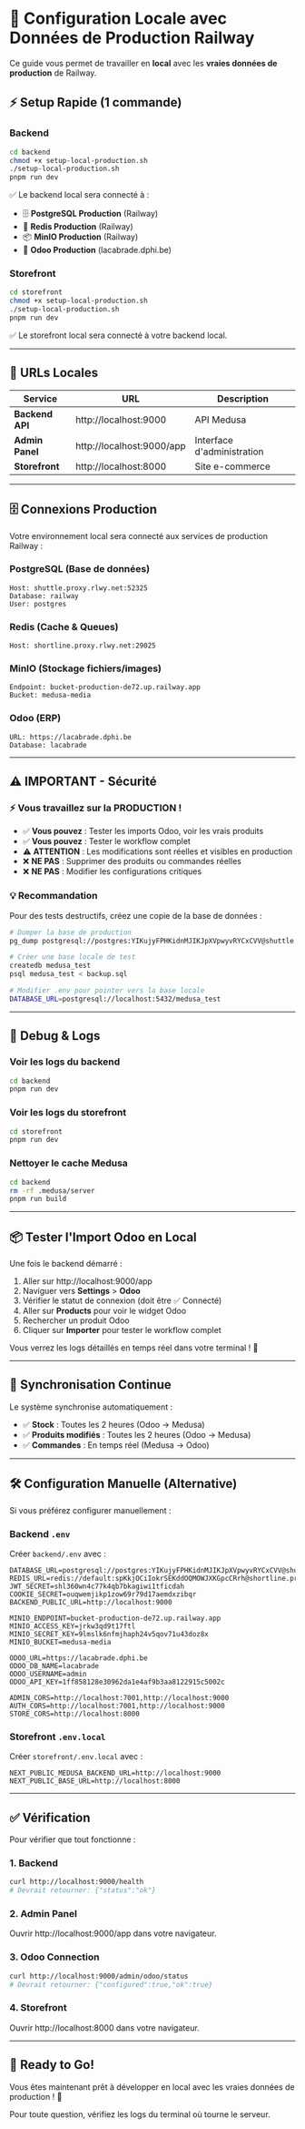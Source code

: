 # 🚀 Configuration Locale avec Données de Production Railway

Ce guide vous permet de travailler en **local** avec les **vraies données de production** de Railway.

## ⚡ Setup Rapide (1 commande)

### Backend

```bash
cd backend
chmod +x setup-local-production.sh
./setup-local-production.sh
pnpm run dev
```

✅ Le backend local sera connecté à :
- 🗄️ **PostgreSQL Production** (Railway)
- 🔴 **Redis Production** (Railway)
- 📦 **MinIO Production** (Railway)
- 🏢 **Odoo Production** (lacabrade.dphi.be)

### Storefront

```bash
cd storefront
chmod +x setup-local-production.sh
./setup-local-production.sh
pnpm run dev
```

✅ Le storefront local sera connecté à votre backend local.

---

## 🔗 URLs Locales

| Service | URL | Description |
|---------|-----|-------------|
| **Backend API** | http://localhost:9000 | API Medusa |
| **Admin Panel** | http://localhost:9000/app | Interface d'administration |
| **Storefront** | http://localhost:8000 | Site e-commerce |

---

## 🗄️ Connexions Production

Votre environnement local sera connecté aux services de production Railway :

### PostgreSQL (Base de données)
```
Host: shuttle.proxy.rlwy.net:52325
Database: railway
User: postgres
```

### Redis (Cache & Queues)
```
Host: shortline.proxy.rlwy.net:29025
```

### MinIO (Stockage fichiers/images)
```
Endpoint: bucket-production-de72.up.railway.app
Bucket: medusa-media
```

### Odoo (ERP)
```
URL: https://lacabrade.dphi.be
Database: lacabrade
```

---

## ⚠️ IMPORTANT - Sécurité

### ⚡ Vous travaillez sur la PRODUCTION !

- ✅ **Vous pouvez** : Tester les imports Odoo, voir les vrais produits
- ✅ **Vous pouvez** : Tester le workflow complet
- ⚠️ **ATTENTION** : Les modifications sont réelles et visibles en production
- ❌ **NE PAS** : Supprimer des produits ou commandes réelles
- ❌ **NE PAS** : Modifier les configurations critiques

### 💡 Recommandation

Pour des tests destructifs, créez une copie de la base de données :

```bash
# Dumper la base de production
pg_dump postgresql://postgres:YIKujyFPHKidnMJIKJpXVpwyvRYCxCVV@shuttle.proxy.rlwy.net:52325/railway > backup.sql

# Créer une base locale de test
createdb medusa_test
psql medusa_test < backup.sql

# Modifier .env pour pointer vers la base locale
DATABASE_URL=postgresql://localhost:5432/medusa_test
```

---

## 🐛 Debug & Logs

### Voir les logs du backend
```bash
cd backend
pnpm run dev
```

### Voir les logs du storefront
```bash
cd storefront  
pnpm run dev
```

### Nettoyer le cache Medusa
```bash
cd backend
rm -rf .medusa/server
pnpm run build
```

---

## 📦 Tester l'Import Odoo en Local

Une fois le backend démarré :

1. Aller sur http://localhost:9000/app
2. Naviguer vers **Settings** > **Odoo**
3. Vérifier le statut de connexion (doit être ✅ Connecté)
4. Aller sur **Products** pour voir le widget Odoo
5. Rechercher un produit Odoo
6. Cliquer sur **Importer** pour tester le workflow complet

Vous verrez les logs détaillés en temps réel dans votre terminal ! 🎉

---

## 🔄 Synchronisation Continue

Le système synchronise automatiquement :

- ✅ **Stock** : Toutes les 2 heures (Odoo → Medusa)
- ✅ **Produits modifiés** : Toutes les 2 heures (Odoo → Medusa)
- ✅ **Commandes** : En temps réel (Medusa → Odoo)

---

## 🛠️ Configuration Manuelle (Alternative)

Si vous préférez configurer manuellement :

### Backend `.env`

Créer `backend/.env` avec :

```env
DATABASE_URL=postgresql://postgres:YIKujyFPHKidnMJIKJpXVpwyvRYCxCVV@shuttle.proxy.rlwy.net:52325/railway
REDIS_URL=redis://default:spKkjOCiIokrSEKddOQMOWJXKGpcCRrh@shortline.proxy.rlwy.net:29025
JWT_SECRET=shl360wn4c77k4qb7bkagiwi1tficdah
COOKIE_SECRET=ouqwemjikp1zow69r79d17aemdxzibqr
BACKEND_PUBLIC_URL=http://localhost:9000

MINIO_ENDPOINT=bucket-production-de72.up.railway.app
MINIO_ACCESS_KEY=jrkw3qd9t17ftl
MINIO_SECRET_KEY=9lmslk6nfmjhaph24v5qov71u43doz8x
MINIO_BUCKET=medusa-media

ODOO_URL=https://lacabrade.dphi.be
ODOO_DB_NAME=lacabrade
ODOO_USERNAME=admin
ODOO_API_KEY=1ff858128e30962da1e4af9b3aa8122915c5002c

ADMIN_CORS=http://localhost:7001,http://localhost:9000
AUTH_CORS=http://localhost:7001,http://localhost:9000
STORE_CORS=http://localhost:8000
```

### Storefront `.env.local`

Créer `storefront/.env.local` avec :

```env
NEXT_PUBLIC_MEDUSA_BACKEND_URL=http://localhost:9000
NEXT_PUBLIC_BASE_URL=http://localhost:8000
```

---

## ✅ Vérification

Pour vérifier que tout fonctionne :

### 1. Backend
```bash
curl http://localhost:9000/health
# Devrait retourner: {"status":"ok"}
```

### 2. Admin Panel
Ouvrir http://localhost:9000/app dans votre navigateur.

### 3. Odoo Connection
```bash
curl http://localhost:9000/admin/odoo/status
# Devrait retourner: {"configured":true,"ok":true}
```

### 4. Storefront
Ouvrir http://localhost:8000 dans votre navigateur.

---

## 🚀 Ready to Go!

Vous êtes maintenant prêt à développer en local avec les vraies données de production ! 🎉

Pour toute question, vérifiez les logs du terminal où tourne le serveur.

